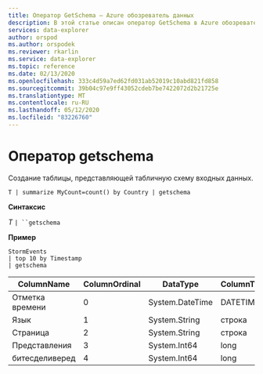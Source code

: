 ```yaml
---
title: Оператор GetSchema — Azure обозреватель данных
description: В этой статье описан оператор GetSchema в Azure обозреватель данных.
services: data-explorer
author: orspod
ms.author: orspodek
ms.reviewer: rkarlin
ms.service: data-explorer
ms.topic: reference
ms.date: 02/13/2020
ms.openlocfilehash: 333c4d59a7ed62fd031ab52019c10abd821fd858
ms.sourcegitcommit: 39b04c97e9ff43052cdeb7be7422072d2b21725e
ms.translationtype: MT
ms.contentlocale: ru-RU
ms.lasthandoff: 05/12/2020
ms.locfileid: "83226760"
---
```

# <a name="getschema-operator"></a>Оператор getschema 

Создание таблицы, представляющей табличную схему входных данных.

```kusto
T | summarize MyCount=count() by Country | getschema 
```

**Синтаксис**

*T* `| ``getschema`

**Пример**

<!-- csl: https://help.kusto.windows.net:443/Samples -->
```kusto
StormEvents
| top 10 by Timestamp
| getschema
```

|ColumnName|ColumnOrdinal|DataType|ColumnType|
|---|---|---|---|
|Отметка времени|0|System.DateTime|DATETIME|
|Язык|1|System.String|строка|
|Страница|2|System.String|строка|
|Представления|3|System.Int64|long
|битесделиверед|4|System.Int64|long
